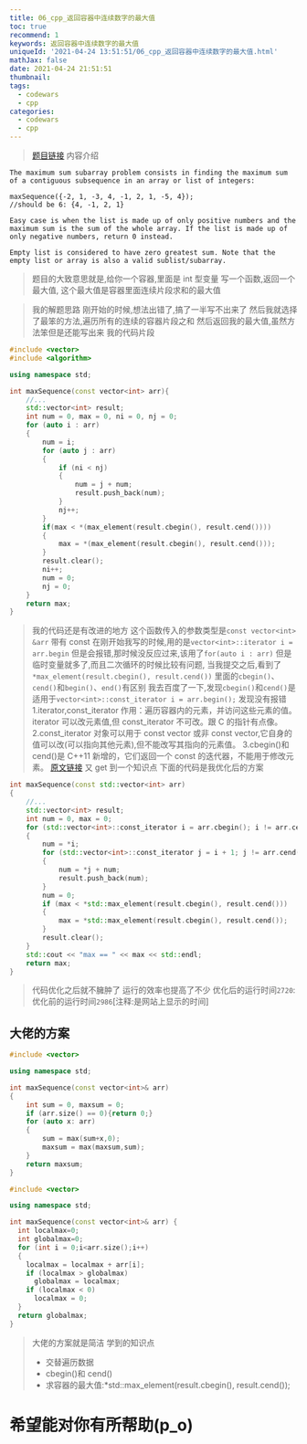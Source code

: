 ```yaml
---
title: 06_cpp_返回容器中连续数字的最大值
toc: true
recommend: 1
keywords: 返回容器中连续数字的最大值
uniqueId: '2021-04-24 13:51:51/06_cpp_返回容器中连续数字的最大值.html'
mathJax: false
date: 2021-04-24 21:51:51
thumbnail:
tags:
  - codewars
  - cpp
categories:
  - codewars
  - cpp
---
```


> [题目链接](https://www.codewars.com/kata/54521e9ec8e60bc4de000d6c/train/cpp)
> 内容介绍

```text
The maximum sum subarray problem consists in finding the maximum sum of a contiguous subsequence in an array or list of integers:

maxSequence({-2, 1, -3, 4, -1, 2, 1, -5, 4});
//should be 6: {4, -1, 2, 1}

Easy case is when the list is made up of only positive numbers and the maximum sum is the sum of the whole array. If the list is made up of only negative numbers, return 0 instead.

Empty list is considered to have zero greatest sum. Note that the empty list or array is also a valid sublist/subarray.
```

> 题目的大致意思就是,给你一个容器,里面是 int 型变量
> 写一个函数,返回一个最大值,
> 这个最大值是容器里面连续片段求和的最大值

<!-- more -->

> 我的解题思路
> 刚开始的时候,想法出错了,搞了一半写不出来了
> 然后我就选择了最笨的方法,遍历所有的连续的容器片段之和
> 然后返回我的最大值,虽然方法笨但是还能写出来
> 我的代码片段

```cpp 解题代码 >folded
#include <vector>
#include <algorithm>

using namespace std;

int maxSequence(const vector<int> arr){
    //...
    std::vector<int> result;
    int num = 0, max = 0, ni = 0, nj = 0;
    for (auto i : arr)
    {
        num = i;
        for (auto j : arr)
        {
            if (ni < nj)
            {
                num = j + num;
                result.push_back(num);
            }
            nj++;
        }
        if(max < *(max_element(result.cbegin(), result.cend())))
        {
            max = *(max_element(result.cbegin(), result.cend()));
        }
        result.clear();
        ni++;
        num = 0;
        nj = 0;
    }
    return max;
}
```

> 我的代码还是有改进的地方
> 这个函数传入的参数类型是`const vector<int> &arr`
> 带有 const 在刚开始我写的时候,用的是`vector<int>::iterator i = arr.begin`
> 但是会报错,那时候没反应过来,该用了`for(auto i : arr)`
> 但是临时变量就多了,而且二次循环的时候比较有问题,
> 当我提交之后,看到了`*max_element(result.cbegin(), result.cend())`
> 里面的`cbegin()`、`cend()`和`begin()`、`end()`有区别
> 我去百度了一下,发现`cbegin()`和`cend()`是适用于`vector<int>::const_iterator i = arr.begin();`
> 发现没有报错
> 1.iterator,const_iterator 作用：遍历容器内的元素，并访问这些元素的值。iterator 可以改元素值,但 const_iterator 不可改。跟 C 的指针有点像。
> 2.const_iterator 对象可以用于 const vector 或非 const vector,它自身的值可以改(可以指向其他元素),但不能改写其指向的元素值。
> 3.cbegin()和 cend()是 C++11 新增的，它们返回一个 const 的迭代器，不能用于修改元素。
> [原文链接](https://blog.csdn.net/u010987458/article/details/70949112)
> 又 get 到一个知识点
> 下面的代码是我优化后的方案

```cpp 优化方案
int maxSequence(const std::vector<int> arr)
{
    //...
    std::vector<int> result;
    int num = 0, max = 0;
    for (std::vector<int>::const_iterator i = arr.cbegin(); i != arr.cend(); i++)
    {
        num = *i;
        for (std::vector<int>::const_iterator j = i + 1; j != arr.cend(); j++)
        {
            num = *j + num;
            result.push_back(num);
        }
        num = 0;
        if (max < *std::max_element(result.cbegin(), result.cend()))
        {
            max = *std::max_element(result.cbegin(), result.cend());
        }
        result.clear();
    }
    std::cout << "max == " << max << std::endl;
    return max;
}
```

> 代码优化之后就不臃肿了
> 运行的效率也提高了不少
> 优化后的运行时间`2720`:优化前的运行时间`2986`[注释:是网站上显示的时间]

## 大佬的方案

```cpp 大佬的方案1
#include <vector>

using namespace std;

int maxSequence(const vector<int>& arr)
{
    int sum = 0, maxsum = 0;
    if (arr.size() == 0){return 0;}
    for (auto x: arr)
    {
        sum = max(sum+x,0);
        maxsum = max(maxsum,sum);
    }
    return maxsum;
}
```

```cpp 大佬的方案2
#include <vector>

using namespace std;

int maxSequence(const vector<int>& arr) {
  int localmax=0;
  int globalmax=0;
  for (int i = 0;i<arr.size();i++)
  {
    localmax = localmax + arr[i];
    if (localmax > globalmax)
      globalmax = localmax;
    if (localmax < 0)
      localmax = 0;
  }
  return globalmax;
}
```

> 大佬的方案就是简洁
> 学到的知识点
>
> - 交替遍历数据
> - cbegin()和 cend()
> - 求容器的最大值:\*std::max_element(result.cbegin(), result.cend());

# 希望能对你有所帮助(p_o)
